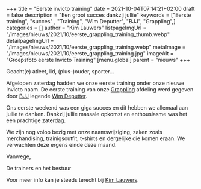 +++
title = "Eerste invicto training"
date = 2021-10-04T07:14:21+02:00
draft = false
description = "Een groot succes dankzij jullie"
keywords = ["Eerste training", "succes" , "Training", "Wim Deputter", "BJJ", "Grappling",]
categories = []
author = "Kim Lauwers"
listpageImgUrl = "/images/nieuws/2021/10/eerste_grappling_training_thumb.webp"
detailpageImgUrl = "/images/nieuws/2021/10/eerste_grappling_training.webp"
metaImage = "/images/nieuws/2021/10/eerste_grappling_training.jpg"
imageAlt = "Groepsfoto eerste Invicto Training"
[menu.global]
parent = "nieuws"
+++

Geacht(e) atleet, lid, (plus-)ouder, sporter…

Afgelopen zaterdag hadden we onze eerste training onder onze nieuwe Invicto naam. De eerste training van onze [Grappling](/grappling) afdeling werd gegeven door [BJJ](/bjj) legende [Wim Deputter](https://www.wimdeputter.com/).

Ons eerste weekend was een giga succes en dit hebben we allemaal aan jullie te danken. Dankzij jullie massale opkomst en enthousiasme was het een prachtige zaterdag.

We zijn nog volop bezig met onze naamswijziging, zaken zoals merchandising, trainigsoutfit, t-shirts en dergelijke die komen eraan. We verwachten deze ergens einde deze maand. 

Vanwege,

De trainers en het bestuur

Voor meer info kan je steeds terecht bij [Kim Lauwers](https://www.invictokeerbergen.be/trainers/#Kim_Lauwers).